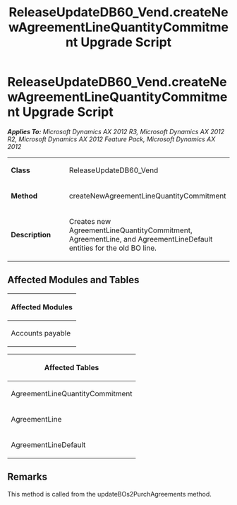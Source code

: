 ﻿---
title: ReleaseUpdateDB60_Vend.createNewAgreementLineQuantityCommitment Upgrade Script
TOCTitle: ReleaseUpdateDB60_Vend.createNewAgreementLineQuantityCommitment Upgrade Script
ms:assetid: 28952282-6867-7dca-b9ad-047e65a7a79b
ms:mtpsurl: https://msdn.microsoft.com/en-us/library/JJ735878(v=AX.60)
ms:contentKeyID: 49707296
ms.date: 05/18/2015
mtps_version: v=AX.60
---

# ReleaseUpdateDB60\_Vend.createNewAgreementLineQuantityCommitment Upgrade Script 


_**Applies To:** Microsoft Dynamics AX 2012 R3, Microsoft Dynamics AX 2012 R2, Microsoft Dynamics AX 2012 Feature Pack, Microsoft Dynamics AX 2012_

<table>
<colgroup>
<col style="width: 50%" />
<col style="width: 50%" />
</colgroup>
<tbody>
<tr class="odd">
<td><p><strong>Class</strong></p></td>
<td><p>ReleaseUpdateDB60_Vend</p></td>
</tr>
<tr class="even">
<td><p><strong>Method</strong></p></td>
<td><p>createNewAgreementLineQuantityCommitment</p></td>
</tr>
<tr class="odd">
<td><p><strong>Description</strong></p></td>
<td><p>Creates new AgreementLineQuantityCommitment, AgreementLine, and AgreementLineDefault entities for the old BO line.</p></td>
</tr>
</tbody>
</table>


## Affected Modules and Tables

<table>
<colgroup>
<col style="width: 100%" />
</colgroup>
<thead>
<tr class="header">
<th><p>Affected Modules</p></th>
</tr>
</thead>
<tbody>
<tr class="odd">
<td><p>Accounts payable</p></td>
</tr>
</tbody>
</table>


<table>
<colgroup>
<col style="width: 100%" />
</colgroup>
<thead>
<tr class="header">
<th><p>Affected Tables</p></th>
</tr>
</thead>
<tbody>
<tr class="odd">
<td><p>AgreementLineQuantityCommitment</p></td>
</tr>
<tr class="even">
<td><p>AgreementLine</p></td>
</tr>
<tr class="odd">
<td><p>AgreementLineDefault</p></td>
</tr>
</tbody>
</table>


## Remarks

This method is called from the updateBOs2PurchAgreements method.

  



